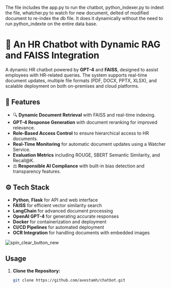 The file includes the app.py to run the chatbot, python_indexer.py to indext the file, whatcher.py to watch for new document, delted of modified document to re-index the db file. It does it dynamically without the need to run python_indexte on the entire data base.

# 🏢  An HR Chatbot with Dynamic RAG and FAISS Integration

A dynamic HR chatbot powered by **GPT-4** and **FAISS**, designed to assist employees with HR-related queries. The system supports real-time document updates, multiple file formats (PDF, DOCX, PPTX, XLSX), and scalable deployment on both on-premises and cloud platforms.

## 🚀 Features
- 🔍 **Dynamic Document Retrieval** with FAISS and real-time indexing.
-  **GPT-4 Response Generation** with document reranking for improved relevance.
-  **Role-Based Access Control** to ensure hierarchical access to HR documents.
-  **Real-Time Monitoring** for automatic document updates using a Watcher Service.
-  **Evaluation Metrics** including ROUGE, SBERT Semantic Similarity, and Recall@K.
- ⚖ **Responsible AI Compliance** with built-in bias detection and transparency features.

## ⚙️ Tech Stack
- **Python**, **Flask** for API and web interface
- **FAISS** for efficient vector similarity search
- **LangChain** for advanced document processing
- **OpenAI GPT-4** for generating accurate responses
- **Docker** for containerization and deployment
- **CI/CD Pipelines** for automated deployment
- **OCR Integration** for handling documents with embedded images

![spin_clear_button_new](https://github.com/user-attachments/assets/6017440b-06c3-4391-a49e-25048fdeba0b)

##  Usage
1. **Clone the Repository:**
   ```bash
   git clone https://github.com/avestamh/chatbot.git

